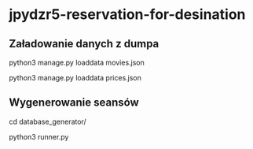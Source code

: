 # jpydzr5-reservation-for-desination

## Załadowanie danych z dumpa

python3 manage.py loaddata movies.json

python3 manage.py loaddata prices.json


## Wygenerowanie seansów

cd database_generator/

python3 runner.py
